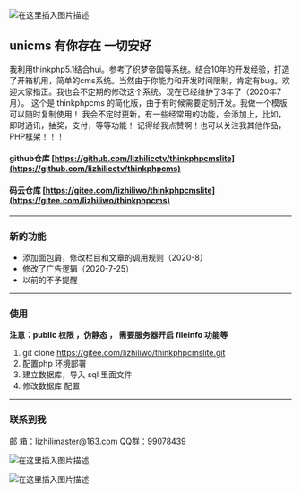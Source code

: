 ![在这里插入图片描述](https://img-blog.csdnimg.cn/20200725085355926.png?x-oss-process=image/watermark,type_ZmFuZ3poZW5naGVpdGk,shadow_10,text_aHR0cHM6Ly9ibG9nLmNzZG4ubmV0L3dlaXhpbl80MjI0OTU2NQ==,size_16,color_FFFFFF,t_70#pic_center )
## unicms 有你存在 一切安好

我利用thinkphp5.1结合hui。参考了织梦帝国等系统。结合10年的开发经验，打造了开箱机用，简单的cms系统。当然由于你能力和开发时间限制，肯定有bug。欢迎大家指正。我也会不定期的修改这个系统。现在已经维护了3年了（2020年7月）。
这个是 thinkphpcms 的简化版，由于有时候需要定制开发。我做一个模版可以随时复制使用！
我会不定时更新，有一些经常用的功能，会添加上，比如，即时通讯，抽奖，支付，等等功能！
记得给我点赞啊！也可以关注我其他作品，PHP框架！！！
#### github仓库 [https://github.com/lizhilicctv/thinkphpcmslite](https://github.com/lizhilicctv/thinkphpcms) 
#### 码云仓库  [https://gitee.com/lizhiliwo/thinkphpcmslite](https://gitee.com/lizhiliwo/thinkphpcms)
---
### 新的功能
 + 添加面包屑，修改栏目和文章的调用规则（2020-8）
 + 修改了广告逻辑（2020-7-25）
 + 以前的不予提醒

---
### 使用
**注意：public 权限 ，伪静态 ， 需要服务器开启 fileinfo 功能等**
 1. git clone https://gitee.com/lizhiliwo/thinkphpcmslite.git
 2. 配置php 环境部署
 3. 建立数据库，导入 sql 里面文件
 4. 修改数据库 配置

---
### 联系到我
邮  箱：lizhilimaster@163.com
QQ群：99078439

![在这里插入图片描述](https://img-blog.csdnimg.cn/20200725090856218.png?x-oss-process=image/watermark,type_ZmFuZ3poZW5naGVpdGk,shadow_10,text_aHR0cHM6Ly9ibG9nLmNzZG4ubmV0L3dlaXhpbl80MjI0OTU2NQ==,size_16,color_FFFFFF,t_70#pic=200x200)

![在这里插入图片描述](https://img-blog.csdnimg.cn/20200725090943675.jpg#pic=200x200)
